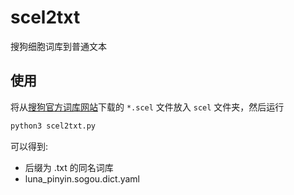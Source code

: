 # scel2txt

搜狗细胞词库到普通文本

## 使用

将从[搜狗官方词库网站](https://pinyin.sogou.com/dict/)下载的 `*.scel` 文件放入 `scel` 文件夹，然后运行

```bash
python3 scel2txt.py
```

可以得到:

* 后缀为 .txt 的同名词库
* luna_pinyin.sogou.dict.yaml